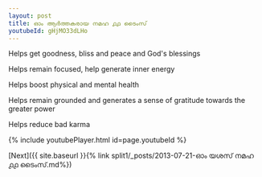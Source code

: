 ```yaml
---
layout: post
title: ഓം ആർത്തകരായ നമഹ ൧൧ ടൈംസ്
youtubeId: gHjMO33dLHo
---
```

 
 
Helps get goodness, bliss and peace and God's blessings
 
Helps remain focused, help generate inner energy 
 
Helps boost physical and mental health 
 
Helps remain grounded and generates a sense of gratitude towards the greater power 
 
Helps reduce bad karma
 
 
 
 


{% include youtubePlayer.html id=page.youtubeId %}
 
[Next]({{ site.baseurl }}{% link  split1/_posts/2013-07-21-ഓം യശസ് നമഹ ൧൧ ടൈംസ്.md%})
 
